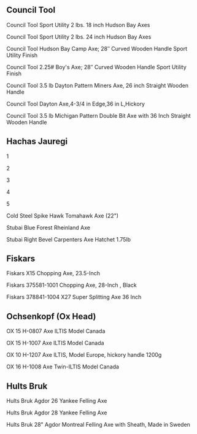 ## Council Tool

Council Tool Sport Utility 2 lbs. 18 inch Hudson Bay Axes

Council Tool Sport Utility 2 lbs. 24 inch Hudson Bay Axes

Council Tool Hudson Bay Camp Axe; 28″ Curved Wooden Handle Sport Utility Finish

Council Tool 2.25# Boy's Axe; 28″ Curved Wooden Handle Sport Utility Finish

Council Tool 3.5 lb Dayton Pattern Miners Axe, 26 inch Straight Wooden Handle

Council Tool Dayton Axe,4-3/4 in Edge,36 in L,Hickory

Council Tool 3.5 lb Michigan Pattern Double Bit Axe with 36 Inch Straight Wooden Handle


## Hachas Jauregi

1

2

3

4

5


Cold Steel Spike Hawk Tomahawk Axe (22") 


Stubai Blue Forest Rheinland Axe

Stubai Right Bevel Carpenters Axe Hatchet 1.75lb


## Fiskars

Fiskars X15 Chopping Axe, 23.5-Inch

Fiskars 375581-1001 Chopping Axe, 28-Inch , Black

Fiskars 378841-1004 X27 Super Splitting Axe 36 Inch


## Ochsenkopf (Ox Head)

OX 15 H-0807 Axe ILTIS Model Canada

OX 15 H-1007 Axe ILTIS Model Canada

OX 10 H-1207 Axe ILTIS, Model Europe, hickory handle 1200g

OX 16 H-1008 Axe Twin-ILTIS Model Canada


## Hults Bruk

Hults Bruk Agdor 26 Yankee Felling Axe

Hults Bruk Agdor 28 Yankee Felling Axe

Hults Bruk 28" Agdor Montreal Felling Axe with Sheath, Made in Sweden